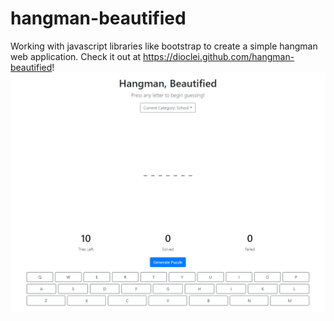 # hangman-beautified
Working with javascript libraries like bootstrap to create a simple hangman web application.
Check it out at https://dioclei.github.com/hangman-beautified!
![Screenshot of the application](screenshot1.png)
